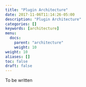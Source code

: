 ```yaml
---
title: "Plugin Architecture"
date: 2017-11-06T11:14:26-05:00
description: "Plugin Architecture"
categories: []
keywords: [architecture]
menu:
  docs:
    parent: "architecture"
    weight: 10
weight: 10
aliases: []
toc: false
draft: false
---
```


To be written

